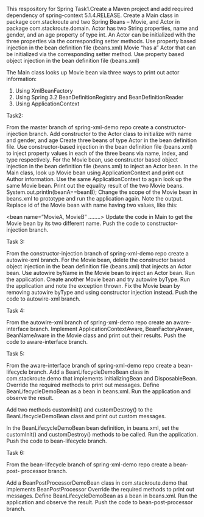 This respository for Spring Task1.Create a Maven project and add required dependency of spring-context 5.1.4.RELEASE.
Create a Main class in package com.stackroute and two Spring Beans – Movie, and Actor in
package com.stackroute.domain.
Actor has two String properties, name and gender, and an age property of type int.
An Actor can be initialized with the three properties via the corresponding setter methods. Use
property based injection in the bean definition file (beans.xml)
Movie “has a” Actor that can be initialized via the corresponding setter method. Use property
based object injection in the bean definition file (beans.xml)

The Main class looks up Movie bean via three ways to print out actor information:
1. Using XmlBeanFactory
2. Using Spring 3.2 BeanDefinitionRegistry and BeanDefinitionReader
3. Using ApplicationContext

Task2:

From the master branch of spring-xml-demo repo create a constructor-injection
branch.
Add constructor to the Actor class to initialize with name and gender, and age
Create three beans of type Actor in the bean definition file.
Use constructor-based injection in the bean definition file (beans.xml) to inject property values in
each of the three beans via name, index, and type respectively.
For the Movie bean, use constructor based object injection in the bean definition file
(beans.xml) to inject an Actor bean.
In the Main class, look up Movie bean using ApplicationContext and print out Author
information.
Use the same ApplicationContext to again look up the same Movie bean.
Print out the equality result of the two Movie beans.
System.out.println(beanA==beanB);
Change the scope of the Movie bean in beans.xml to prototype and run the application again.
Note the output.
Replace id of the Movie bean with name having two values, like this:

<bean name=”MovieA, MovieB” ........>
Update the code in Main to get the Movie bean by its two different name.
Push the code to constructor-injection branch.


Task 3:

From the constructor-injection branch of spring-xml-demo repo create a
autowire-xml branch.
For the Movie bean, delete the constructor based object injection in the bean definition file
(beans.xml) that injects an Actor bean.
Use autowire byName in the Movie bean to inject an Actor bean.
Run the application.
Create another Movie bean and try autowire byType.
Run the application and note the exception thrown.
Fix the Movie bean by removing autowire byType and using constructor injection instead.
Push the code to autowire-xml branch.


Task 4:

From the autowire-xml branch of spring-xml-demo repo create an aware-interface
branch.
Implement ApplicationContextAware, BeanFactoryAware, BeanNameAware in the
Movie class and print out their results.
Push the code to aware-interface branch.

Task 5:

From the aware-interface branch of spring-xml-demo repo create a bean-lifecycle
branch.
Add a BeanLifecycleDemoBean class in com.stackroute.demo that implements
InitializingBean and DisposableBean.
Override the required methods to print out messages.
Define BeanLifecycleDemoBean as a bean in beans.xml.
Run the application and observe the result.

Add two methods customInit() and customDestroy() to the BeanLifecycleDemoBean
class and print out custom messages.

In the BeanLifecycleDemoBean bean definition, in beans.xml, set the customInit()
and customDestroy() methods to be called.
Run the application.
Push the code to bean-lifecycle branch.

Task 6:

From the bean-lifecycle branch of spring-xml-demo repo create a bean-post-
processor branch.

Add a BeanPostProcessorDemoBean class in com.stackroute.demo that implements
BeanPostProcessor
Override the required methods to print out messages.
Define BeanLifecycleDemoBean as a bean in beans.xml.
Run the application and observe the result.
Push the code to bean-post-processor branch.
